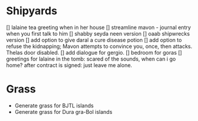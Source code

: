 

Shipyards
=============
[] lalaine tea greeting when in her house
[] streamline mavon - journal entry when you first talk to him
[] shabby seyda neen version
[] oaab shipwrecks version
[] add option to give daral a cure disease potion
[] add option to refuse the kidnapping; Mavon attempts to convince you, once, then attacks. Thelas door disabled.
[] add dialogue for gergio. 
[] bedroom for goras
[] greetings for lalaine in the tomb: scared of the sounds, when can i go home? after contract is signed: just leave me alone.

Grass
====================
- Generate grass for BJTL islands
- Generate grass for Dura gra-Bol islands